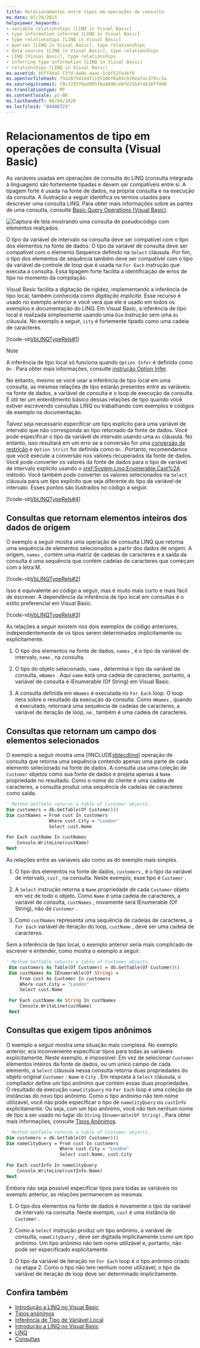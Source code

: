 ```yaml
---
title: Relacionamentos entre tipos em operações de consulta
ms.date: 07/20/2015
helpviewer_keywords:
- variable relationships [LINQ in Visual Basic]
- type information inferred [LINQ in Visual Basic]
- type relationships [LINQ in Visual Basic]
- queries [LINQ in Visual Basic], type relationships
- data sources [LINQ in Visual Basic], type relationships
- LINQ [Visual Basic], type relationships
- inferring type information [LINQ in Visual Basic]
- relationships [LINQ in Visual Basic]
ms.assetid: b5ff4da5-f3fd-4a8e-aaac-1cbf52fa16f6
ms.openlocfilehash: 73a287541ddf115510bf6ab5c830eafac370cc3a
ms.sourcegitcommit: f8c270376ed905f6a8896ce0fe25b4f4b38ff498
ms.translationtype: MT
ms.contentlocale: pt-BR
ms.lasthandoff: 06/04/2020
ms.locfileid: "84406723"
---
```

# <a name="type-relationships-in-query-operations-visual-basic"></a>Relacionamentos de tipo em operações de consulta (Visual Basic)

As variáveis usadas em operações de consulta do LINQ (consulta integrada à linguagem) são fortemente tipadas e devem ser compatíveis entre si. A tipagem forte é usada na fonte de dados, na própria consulta e na execução da consulta. A ilustração a seguir identifica os termos usados para descrever uma consulta LINQ. Para obter mais informações sobre as partes de uma consulta, consulte [Basic Query Operations (Visual Basic)](basic-query-operations.md).

![Captura de tela mostrando uma consulta de pseudocódigo com elementos realçados.](./media/type-relationships-in-query-operations/linq-query-description-terms.png)

O tipo da variável de intervalo na consulta deve ser compatível com o tipo dos elementos na fonte de dados. O tipo da variável de consulta deve ser compatível com o elemento Sequence definido na `Select` cláusula. Por fim, o tipo dos elementos de sequência também deve ser compatível com o tipo da variável de controle de loop que é usada na `For Each` instrução que executa a consulta. Essa tipagem forte facilita a identificação de erros de tipo no momento da compilação.

Visual Basic facilita a digitação de rigidez, implementando a inferência de tipo local, também conhecida como *digitação implícita*. Esse recurso é usado no exemplo anterior e você verá que ele é usado em todos os exemplos e documentação do LINQ. Em Visual Basic, a inferência de tipo local é realizada simplesmente usando uma `Dim` instrução sem uma `As` cláusula. No exemplo a seguir, `city` é fortemente tipado como uma cadeia de caracteres.

[!code-vb[VbLINQTypeRels#1](~/samples/snippets/visualbasic/VS_Snippets_VBCSharp/VbLINQTypeRels/VB/Class1.vb#1)]

> [!NOTE]
> A inferência de tipo local só funciona quando `Option Infer` é definido como `On` . Para obter mais informações, consulte [instrução Option Infer](../../../language-reference/statements/option-infer-statement.md).

No entanto, mesmo se você usar a inferência de tipo local em uma consulta, as mesmas relações de tipo estarão presentes entre as variáveis na fonte de dados, a variável de consulta e o loop de execução da consulta. É útil ter um entendimento básico dessas relações de tipo quando você estiver escrevendo consultas LINQ ou trabalhando com exemplos e códigos de exemplo na documentação.

Talvez seja necessário especificar um tipo explícito para uma variável de intervalo que não corresponda ao tipo retornado da fonte de dados. Você pode especificar o tipo da variável de intervalo usando uma `As` cláusula. No entanto, isso resultará em um erro se a conversão for uma [conversão de restrição](../../language-features/data-types/widening-and-narrowing-conversions.md) e `Option Strict` for definida como `On` . Portanto, recomendamos que você execute a conversão nos valores recuperados da fonte de dados. Você pode converter os valores da fonte de dados para o tipo de variável de intervalo explícito usando o <xref:System.Linq.Enumerable.Cast%2A> método. Você também pode converter os valores selecionados na `Select` cláusula para um tipo explícito que seja diferente do tipo da variável de intervalo. Esses pontos são ilustrados no código a seguir.

[!code-vb[VbLINQTypeRels#4](~/samples/snippets/visualbasic/VS_Snippets_VBCSharp/VbLINQTypeRels/VB/Class1.vb#4)]

## <a name="queries-that-return-entire-elements-of-the-source-data"></a>Consultas que retornam elementos inteiros dos dados de origem

O exemplo a seguir mostra uma operação de consulta LINQ que retorna uma sequência de elementos selecionados a partir dos dados de origem. A origem, `names` , contém uma matriz de cadeias de caracteres e a saída da consulta é uma sequência que contém cadeias de caracteres que começam com a letra M.

[!code-vb[VbLINQTypeRels#2](~/samples/snippets/visualbasic/VS_Snippets_VBCSharp/VbLINQTypeRels/VB/Class1.vb#2)]

Isso é equivalente ao código a seguir, mas é muito mais curto e mais fácil de escrever. A dependência da inferência de tipo local em consultas é o estilo preferencial em Visual Basic.

[!code-vb[VbLINQTypeRels#3](~/samples/snippets/visualbasic/VS_Snippets_VBCSharp/VbLINQTypeRels/VB/Class1.vb#3)]

As relações a seguir existem nos dois exemplos de código anteriores, independentemente de os tipos serem determinados implicitamente ou explicitamente.

1. O tipo dos elementos na fonte de dados, `names` , é o tipo da variável de intervalo, `name` , na consulta.

2. O tipo do objeto selecionado, `name` , determina o tipo da variável de consulta, `mNames` . Aqui `name` está uma cadeia de caracteres, portanto, a variável de consulta é IEnumerable (Of String) em Visual Basic.

3. A consulta definida em `mNames` é executada no `For Each` loop. O loop itera sobre o resultado da execução da consulta. Como `mNames` , quando é executado, retornará uma sequência de cadeias de caracteres, a variável de iteração de loop, `nm` , também é uma cadeia de caracteres.

## <a name="queries-that-return-one-field-from-selected-elements"></a>Consultas que retornam um campo dos elementos selecionados

O exemplo a seguir mostra uma [!INCLUDE[vbtecdlinq](~/includes/vbtecdlinq-md.md)] operação de consulta que retorna uma sequência contendo apenas uma parte de cada elemento selecionado na fonte de dados. A consulta usa uma coleção de `Customer` objetos como sua fonte de dados e projeta apenas a `Name` propriedade no resultado. Como o nome do cliente é uma cadeia de caracteres, a consulta produz uma sequência de cadeias de caracteres como saída.

```vb
' Method GetTable returns a table of Customer objects.
Dim customers = db.GetTable(Of Customer)()
Dim custNames = From cust In customers
                Where cust.City = "London"
                Select cust.Name

For Each custName In custNames
    Console.WriteLine(custName)
Next
```

As relações entre as variáveis são como as do exemplo mais simples.

1. O tipo dos elementos na fonte de dados, `customers` , é o tipo da variável de intervalo, `cust` , na consulta. Neste exemplo, esse tipo é `Customer` .

2. A `Select` instrução retorna a `Name` propriedade de cada `Customer` objeto em vez de todo o objeto. Como `Name` é uma cadeia de caracteres, a variável de consulta, `custNames` , novamente será IEnumerable (Of String), não de `Customer` .

3. Como `custNames` representa uma sequência de cadeias de caracteres, a `For Each` variável de iteração do loop, `custName` , deve ser uma cadeia de caracteres.

Sem a inferência de tipo local, o exemplo anterior seria mais complicado de escrever e entender, como mostra o exemplo a seguir.

```vb
' Method GetTable returns a table of Customer objects.
 Dim customers As Table(Of Customer) = db.GetTable(Of Customer)()
 Dim custNames As IEnumerable(Of String) =
     From cust As Customer In customers
     Where cust.City = "London"
     Select cust.Name

 For Each custName As String In custNames
     Console.WriteLine(custName)
 Next
```

## <a name="queries-that-require-anonymous-types"></a>Consultas que exigem tipos anônimos

O exemplo a seguir mostra uma situação mais complexa. No exemplo anterior, era inconveniente especificar tipos para todas as variáveis explicitamente. Neste exemplo, é impossível. Em vez de selecionar `Customer` elementos inteiros da fonte de dados, ou um único campo de cada elemento, a `Select` cláusula nessa consulta retorna duas propriedades do objeto original `Customer` : `Name` e `City` . Em resposta à `Select` cláusula, o compilador define um tipo anônimo que contém essas duas propriedades. O resultado da execução `nameCityQuery` no `For Each` loop é uma coleção de instâncias do novo tipo anônimo. Como o tipo anônimo não tem nome utilizável, você não pode especificar o tipo de `nameCityQuery` ou `custInfo` explicitamente. Ou seja, com um tipo anônimo, você não tem nenhum nome de tipo a ser usado no lugar do `String` `IEnumerable(Of String)` . Para obter mais informações, consulte [Tipos Anônimos](../../language-features/objects-and-classes/anonymous-types.md).

```vb
' Method GetTable returns a table of Customer objects.
Dim customers = db.GetTable(Of Customer)()
Dim nameCityQuery = From cust In customers
                    Where cust.City = "London"
                    Select cust.Name, cust.City

For Each custInfo In nameCityQuery
    Console.WriteLine(custInfo.Name)
Next
```

Embora não seja possível especificar tipos para todas as variáveis no exemplo anterior, as relações permanecem as mesmas.

1. O tipo dos elementos na fonte de dados é novamente o tipo da variável de intervalo na consulta. Neste exemplo, `cust` é uma instância do `Customer` .

2. Como a `Select` instrução produz um tipo anônimo, a variável de consulta, `nameCityQuery` , deve ser digitada implicitamente como um tipo anônimo. Um tipo anônimo não tem nome utilizável e, portanto, não pode ser especificado explicitamente.

3. O tipo da variável de iteração no `For Each` loop é o tipo anônimo criado na etapa 2. Como o tipo não tem nenhum nome utilizável, o tipo da variável de iteração de loop deve ser determinado implicitamente.

## <a name="see-also"></a>Confira também

- [Introdução a LINQ no Visual Basic](getting-started-with-linq.md)
- [Tipos anônimos](../../language-features/objects-and-classes/anonymous-types.md)
- [Inferência de Tipo de Variável Local](../../language-features/variables/local-type-inference.md)
- [Introdução a LINQ no Visual Basic](../../language-features/linq/introduction-to-linq.md)
- [LINQ](../../language-features/linq/index.md)
- [Consultas](../../../language-reference/queries/index.md)
